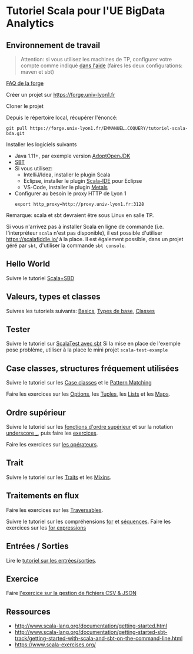 # Tutoriel Scala pour l'UE BigData Analytics

## Environnement de travail

> Attention: si vous utilisez les machines de TP, configurer votre compte comme indiqué [dans l'aide](http://liris.cnrs.fr/~ecoquery/dokuwiki/doku.php?id=enseignement:aide:maven) (faires les deux configurations: maven et sbt)

[FAQ de la forge](https://forge.univ-lyon1.fr/EMMANUEL.COQUERY/forge/wikis/FAQ)

Créer un projet sur https://forge.univ-lyon1.fr

Cloner le projet

Depuis le répertoire local, récupérer l'énoncé:

```
git pull https://forge.univ-lyon1.fr/EMMANUEL.COQUERY/tutoriel-scala-bda.git
```

Installer les logiciels suivants

- Java 1.11+, par exemple version [AdoptOpenJDK](https://adoptopenjdk.net/)
- [SBT](https://www.scala-sbt.org/download.html)
- Si vous utilisez:
  - IntelliJ/Idea, installer le plugin Scala
  - Eclipse, installer le plugin [Scala-IDE](http://scala-ide.org/) pour Eclipse
  - VS-Code, installer le plugin [Metals](https://marketplace.visualstudio.com/items?itemName=scalameta.metals)
- Configurer au besoin le proxy HTTP de Lyon 1
  ```
  export http_proxy=http://proxy.univ-lyon1.fr:3128
  ```

Remarque: scala et sbt devraient être sous Linux en salle TP.

Si vous n'arrivez pas à installer Scala en ligne de commande (i.e. l'interpréteur `scala` n'est pas disponible), il est possible d'utiliser https://scalafiddle.io/ à la place. Il est également possible, dans un projet géré par `sbt`, d'utiliser la commande `sbt console`.

## Hello World

Suivre le tutoriel [Scala+SBD](http://www.scala-lang.org/documentation/getting-started-sbt-track/getting-started-with-scala-and-sbt-on-the-command-line.html)

## Valeurs, types et classes

Suivres les tutoriels suivants: [Basics](http://docs.scala-lang.org/tour/basics.html), [Types de base](http://docs.scala-lang.org/tour/unified-types.html), [Classes](http://docs.scala-lang.org/tour/classes.html)

## Tester

Suivre le tutoriel sur [ScalaTest avec sbt](http://www.scala-lang.org/documentation/getting-started-sbt-track/testing-scala-with-sbt-on-the-command-line.html)
Si la mise en place de l'exemple pose problème, utiliser à la place le mini projet `scala-test-example`

## Case classes, structures fréquement utilisées

Suivre le tutoriel sur les [Case classes](http://docs.scala-lang.org/tour/case-classes.html) et le [Pattern Matching](http://docs.scala-lang.org/tour/pattern-matching.html)

Faire les exercices sur les [Options](https://www.scala-exercises.org/std_lib/options), les [Tuples](https://www.scala-exercises.org/std_lib/tuples), les [Lists](https://www.scala-exercises.org/std_lib/lists) et les [Maps](https://www.scala-exercises.org/std_lib/maps).

## Ordre supérieur

Suivre le tutoriel sur les [fonctions d'ordre supérieur](http://docs.scala-lang.org/tour/higher-order-functions.html) et sur la notation [underscore \_](tutoriels/underscore.md), puis faire les [exercices](https://www.scala-exercises.org/std_lib/higher_order_functions).

Faire les exercices sur [les opérateurs](https://www.scala-exercises.org/std_lib/infix_prefix_and_postfix_operators).

## Trait

Suivre le tutoriel sur les [Traits](http://docs.scala-lang.org/tour/traits.html) et les [Mixins](http://docs.scala-lang.org/tour/mixin-class-composition.html).

## Traitements en flux

Faire les exercices sur les [Traversables](https://www.scala-exercises.org/std_lib/traversables).

Suivre le tutoriel sur les compréhensions [for](http://docs.scala-lang.org/tour/for-comprehensions.html) et [séquences](http://docs.scala-lang.org/tour/sequence-comprehensions.html).
Faire les exercices sur les [for expressions](https://www.scala-exercises.org/std_lib/for_expressions)

## Entrées / Sorties

Lire le [tutoriel sur les entrées/sorties](https://www.tutorialspoint.com/scala/scala_file_io.htm).

## Exercice

Faire [l'exercice sur la gestion de fichiers CSV & JSON](tutoriels/exercice_csv.md)

## Ressources

- http://www.scala-lang.org/documentation/getting-started.html
- http://www.scala-lang.org/documentation/getting-started-sbt-track/getting-started-with-scala-and-sbt-on-the-command-line.html
- https://www.scala-exercises.org/
